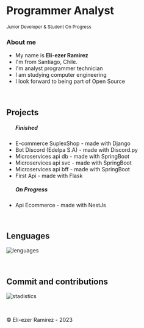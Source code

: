<h1>Programmer Analyst</h1>
<sub> Junior Developer & Student On Progress</sub>



<h3>About me</h3>
<ul> 
    <li>My name is <strong>Eli-ezer Ramirez</strong></li> 
    <li>I'm from Santiago, Chile.</li>
    <li>I'm analyst programmer technician</li>
    <li>I am studying computer engineering</li>
    <li>I look forward to being part of Open Source</li>     
</ul>


</br>

## Projects
<ul>
    <h5>Finished</h5>
    <li>E-commerce SuplexShop - made with Django</li>
    <li>Bot Discord (Edelpa S.A) - made with Discord.py</li>
    <li>Microservices api db - made with SpringBoot</li>
    <li>Microservices api svc - made with SpringBoot</li>
    <li>Microservices api bff - made with SpringBoot</li>
    <li>First Api - made with Flask</li>
</ul>

<ul>
    <h5>On Progress</h5>
    <li>Api Ecommerce - made with NestJs</li>
</ul>

</br>

## Lenguages

![lenguages](http://github-profile-summary-cards.vercel.app/api/cards/most-commit-language?username=EliezerRamirezRuiz&theme=github_dark)

</br>

## Commit and contributions

![stadistics](http://github-profile-summary-cards.vercel.app/api/cards/profile-details?username=EliezerRamirezRuiz&theme=github_dark)


</br>

©️ Eli-ezer Ramirez - 2023

